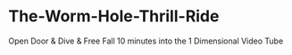 # The-Worm-Hole-Thrill-Ride
Open Door &amp; Dive &amp; Free Fall 10 minutes into the 1 Dimensional Video Tube
